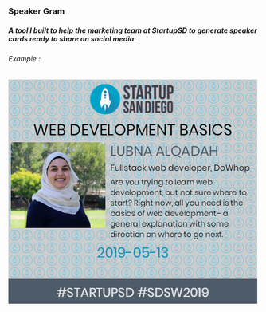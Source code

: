 ### Speaker Gram 

##### A tool I built to help the marketing team at StartupSD to generate speaker cards ready to share on social media. 

###### Example :

![alt text](./src/images/lubna_alqadah.png)